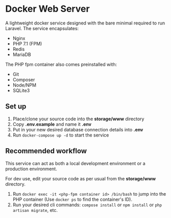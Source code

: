 # Docker Web Server
A lightweight docker service designed with the bare minimal required to run Laravel. The service encapsulates:
* Nginx
* PHP 7.1 (FPM)
* Redis
* MariaDB

The PHP fpm container also comes preinstalled with:
* Git
* Composer
* Node/NPM
* SQLite3

## Set up
1. Place/clone your source code into the **storage/www** directory
2. Copy **.env.example** and name it **.env**
3. Put in your new desired database connection details into **.env**
4. Run ``docker-compose up -d`` to start the service

## Recommended workflow
This service can act as both a local development environment or a production environment.

For dev use, edit your source code as per usual from the **storage/www** directory. 
1. Run ``docker exec -it <php-fpm container id> /bin/bash`` to jump into the PHP container (Use ``docker ps`` to find the container's ID).
2. Run your desired cli commands: ``compose install`` or ``npm install`` or ``php artisan migrate``, etc.